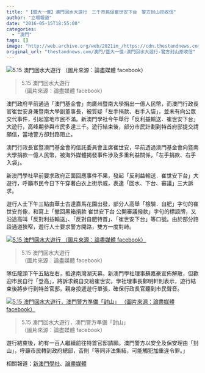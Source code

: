 ```yaml
---
title: "【暨大一億】澳門回水大遊行　三千市民促崔世安下台　警方封山拒收信"
author: "立場報道"
date: "2016-05-15T18:55:00"
categories:
  - "澳門"
tags: []
image: "http://web.archive.org/web/2021im_/https://cdn.thestandnews.com/media/photos/cache/13087666_1024901927574978_4280683925435436072_n_VTlu7_1200x0.jpg"
original_url: "thestandnews.com/澳門/暨大一億-澳門回水大遊行-警方封山拒收信"
---
```

![5.15 澳門回水大遊行
（圖片來源：論盡媒體 facebook）](http://web.archive.org/web/2021im_/https://cdn.thestandnews.com/media/photos/cache/13087666_1024901927574978_4280683925435436072_n_VTlu7_1200x0.jpg)

> 5.15 澳門回水大遊行  
（圖片來源：論盡媒體 facebook）

澳門政府早前通過「澳門基金會」向廣州暨南大學捐出一億人民幣，而澳門行政長官崔世安身兼暨南大學副董事長，被質疑「左手捐款、右手入袋」，並未有向公眾交代事件，引起當地市民不滿。新澳門學社今午舉行「反利益輸送．崔世安下台」大遊行，高峰期參與市民多達三千。遊行結束後，部分市民計劃到特首府邸提交請願信，當地警方卻封路阻止。

澳門行政長官暨澳門基金會的信託委員會主席崔世安，早前透過澳門基金會向暨南大學捐款一億人民幣，被海外媒體揭發事件涉及多重利益關係，「左手捐款、右手入袋」。

新澳門學社早前要求政府正面回應事件不果，發起「反利益輸送．崔世安下台」大遊行，呼籲市民今日下午穿著白衣上街示威，表達「回水、下台、審議」三大訴求。

遊行人士下午三點由華士古達嘉馬花園出發，部分人高舉「檢驗．自肥」字句的崔世安肖像，和寫上「撤回黑箱捐款 崔世安下台 公開審議撥款」字句的標語牌，又沿途高叫「反對利益輸送」、「反對自肥特首」、「崔世安下台」等口號。由於部分路段通道狹窄，遊行人士要求警方開路，雙方一度對峙。

[![5.15 澳門回水大遊行
（圖片來源：論盡媒體 facebook）](http://web.archive.org/web/2021im_/https://cdn.thestandnews.com/media/photos/cache/13254094_1024901934241644_5442502771607569232_n_dJBsr_1200x0.jpg)](http://web.archive.org/web/20210628183512/https://cdn.thestandnews.com/media/photos/cache/13254094_1024901934241644_5442502771607569232_n_dJBsr_1200x0.jpg)

> 5.15 澳門回水大遊行  
（圖片來源：論盡媒體 facebook）

隊伍龍頭下午五點左右，抵達南灣湖天幕。新澳門學社理事蘇嘉豪宣佈解散，但歡迎市民自行「登高」，將訴求親自交給崔世安。學社理事長鄭明軒則表示，遊行結束後將步行到特首官邸，親身投遞遊行單張，確保行政長官聽到市民聲音。

[![5.15 澳門回水大遊行，澳門警方準備「封山」
（圖片來源：論盡媒體 facebook）](http://web.archive.org/web/2021im_/https://cdn.thestandnews.com/media/photos/cache/13226801_1024948900903614_7428653795923105256_n_rL5FN_1200x0.jpg)](http://web.archive.org/web/20210628183512/https://cdn.thestandnews.com/media/photos/cache/13226801_1024948900903614_7428653795923105256_n_rL5FN_1200x0.jpg)

> 5.15 澳門回水大遊行，澳門警方準備「封山」  
（圖片來源：論盡媒體 facebook）

遊行結束後，約有一百人繼續前往特首官邸請願。澳門警方以安全及保安理由「封山」，呼籲市民轉到政府總部，否則「等同非法集結，可能觸犯加重違令罪。」

相關報道：[新澳門學社](http://web.archive.org/web/20210628183512/https://www.facebook.com/Newmacau/?fref=ts)、[論盡媒體](http://web.archive.org/web/20210628183512/https://www.facebook.com/allaboutmacau/?fref=ts)